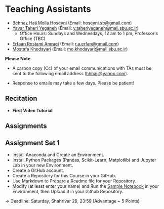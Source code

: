 # Teaching Assistants
* [Behnaz Haji Molla Hoseyni](https://github.com/behnazhoseyni) (Email: hoseyni.sb@gmail.com)  
* [Yavar Taheri Yeganeh](https://github.com/YavarYeganeh) (Email: y.taheriyeganeh@mail.sbu.ac.ir)  
  - Office Hours: Sundays and Wednesdays, 12 am to 1 pm, Professor's Office (TBC)  
* [Erfaan Rostami Amraei](https://github.com/Erfaan-Rostami) (Email: r.a.erfan@gmail.com)  
* [Mostafa Khodayari](https://github.com/MSTF4) (Email: mo.khodayari@mail.sbu.ac.ir)  
   
**Please Note**: 

* A carbon copy (Cc) of your email communications with TAs must be sent to the following email address (hhhaji@yahoo.com).

* Response to emails may take a few days. Please be patient!

## Recitation

* **First Video Tutorial** 
  
   
## Assignments 

## Assignment Set 1  

* Install Anaconda and Create an Environment.    
* Install Python Packages (Pandas, Scikit-Learn, Matplotlib) and Jupyter Lab in your new Environment.    
* Create a GitHub account.   
* Create a Repository for this Course in your GitHub.  
* Use Markdown to Prepare a Readme file for your Repository. 
* Modify (at least enter your name) and Run the [Sample Notebook](https://github.com/hhaji/Applied-Machine-Learning/blob/master/Recitation-Assignments/assignments-1_sample.ipynb) in your Environment, then Upload it in your Github Repository.

-> Deadline: Saturday, Shahrivar 29, 23:59 (Advantage ~ 5 Points) 
